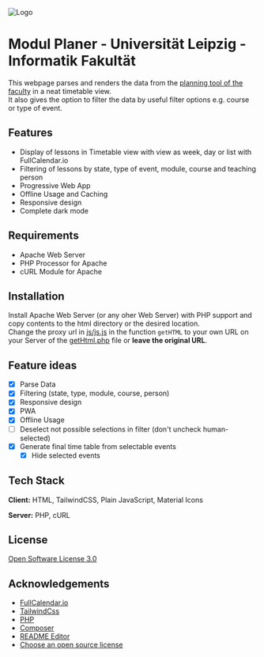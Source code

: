![Logo](https://casparkroll.de/planer/assets/img/logo.png)

# Modul Planer - Universität Leipzig - Informatik Fakultät
This webpage parses and renders the data from the [planning tool of the faculty](https://www.informatik.uni-leipzig.de/~stundenplan/modul.html) in a neat timetable view.  
It also gives the option to filter the data by useful filter options e.g. course or type of event.

## Features
- Display of lessons in Timetable view with view as week, day or list with FullCalendar.io
- Filtering of lessons by state, type of event, module, course and teaching person
- Progressive Web App
- Offline Usage and Caching
- Responsive design
- Complete dark mode

## Requirements
- Apache Web Server
- PHP Processor for Apache
- cURL Module for Apache

## Installation
Install Apache Web Server (or any oher Web Server) with PHP support and copy contents to the html directory or the desired location.  
Change the proxy url in [js/js.js](https://github.com/natureFrameworkManager/planer/blob/main/js/js.js) in the function `getHTML` to your own URL on your Server of the [getHtml.php](https://github.com/natureFrameworkManager/planer/blob/main/getHtml.php) file or **leave the original URL**.

## Feature ideas
- [x] Parse Data
- [x] Filtering (state, type, module, course, person)
- [x] Responsive design
- [x] PWA
- [x] Offline Usage
- [ ] Deselect not possible selections in filter (don't uncheck human-selected)
- [x] Generate final time table from selectable events
  - [x] Hide selected events 

## Tech Stack
**Client:** HTML, TailwindCSS, Plain JavaScript, Material Icons

**Server:** PHP, cURL

## License
[Open Software License 3.0](https://choosealicense.com/licenses/osl-3.0/)

## Acknowledgements
 - [FullCalendar.io](https://fullcalendar.io/)
 - [TailwindCss](https://tailwindcss.com/)
 - [PHP](https://php.net)
 - [Composer](https://github.com/composer/composer)
 - [README Editor](https://readme.so/de)
 - [Choose an open source license](https://choosealicense.com/)
